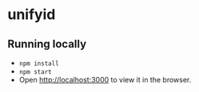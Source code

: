# unifyid

## Running locally

 * `npm install`
 * `npm start`
 * Open [http://localhost:3000](http://localhost:3000) to view it in the browser.

